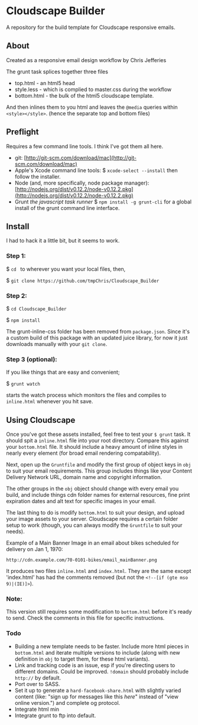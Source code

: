 # Cloudscape Builder
A repository for the build template for Cloudscape responsive emails. 

## About
Created as a responsive email design workflow by Chris Jefferies

The grunt task splices together three files

* top.html - an html5 head
* style.less - which is complied to master.css during the workflow
* bottom.html - the bulk of the html5 cloudscape template.

And then inlines them to you html and leaves the `@media` queries within `<style></style>`. (hence the separate top and bottom files) 

## Preflight

Requires a few command line tools. I think I've got them all here. 

* git: [http://git-scm.com/download/mac](http://git-scm.com/download/mac)
* Apple's Xcode command line tools: $ `xcode-select --install` then follow the installer.
* Node (and, more specifically, node package manager): [http://nodejs.org/dist/v0.12.2/node-v0.12.2.pkg](http://nodejs.org/dist/v0.12.2/node-v0.12.2.pkg)
* Grunt *the javascript task runner* $ `npm install -g grunt-cli` for a global install of the grunt command line interface. 

## Install

I had to hack it a little bit, but it seems to work. 

### Step 1:
$ `cd ` to wherever you want your local files, then, 

$ `git clone https://github.com/tmpChris/Cloudscape_Builder`

### Step 2:
$ `cd Cloudscape_Builder`

$ `npm install`

The grunt-inline-css folder has been removed from `package.json`. Since it's a custom build of this package with an updated juice library, for now it just downloads manually with your `git clone`. 

### Step 3 (optional):

If you like things that are easy and convenient;

$ `grunt watch`

starts the watch process which monitors the files and compiles to `inline.html` whenever you hit save. 

## Using Cloudscape

Once you've got these assets installed, feel free to test your `$ grunt` task. It should spit a `inline.html` file into your root directory. Compare this against your `bottom.html` file. It should include a heavy amount of inline styles in nearly every element (for broad email rendering compatability).

Next, open up the `Gruntfile` and modify the first group of object keys in `obj` to suit your email requirements. This group includes things like your Content Delivery Network URL, domain name and copyright information.

The other groups in the `obj` object should change with every email you build, and include things cdn folder names for external resources, fine print expiration dates and alt text for specific images in your email. 

The last thing to do is modify `bottom.html` to suit your design, and upload your image assets to your server. Cloudscape requires a certain folder setup to work (though, you can always modify the `Gruntfile` to suit your needs). 

Example of a Main Banner Image in an email about bikes scheduled for delivery on Jan 1, 1970:

`http://cdn.example.com/70-0101-bikes/email_mainBanner.png`

It produces two files `inline.html` and `index.html`. They are the same except 'index.html' has had the comments removed (but not the `<!--[if (gte mso 9)|(IE)]>`).


### Note:

This version still requires some modification to `bottom.html` before it's ready to send. Check the comments in this file for specific instructions.

### Todo

* Building a new template needs to be faster. Include more html pieces in `bottom.html` and iterate multiple versions to include (along with new definition in `obj` to target them, for these html variants).
* Link and tracking code is an issue, esp if you're directing users to different domains. Could be improved. `!domain` should probably include `http://` by default.
* Port over to SASS.
* Set it up to generate a `hard-facebook-share.html` with slightly varied content  (like: "sign up for messages like this _here_" instead of "view online version.") and complete og protocol.
* Integrate html min
* Integrate grunt to ftp into default.









